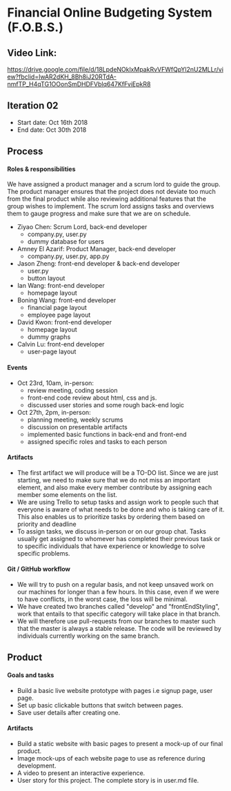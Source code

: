 # Financial Online Budgeting System (F.O.B.S.)

## Video Link:
https://drive.google.com/file/d/18LpdeNOklxMpakRvVFWfQpYl2nU2MLLr/view?fbclid=IwAR2dKH_8Bh8iJ20RTdA-nmfTP_H4qTG1OOonSmDHDFVblq647KfFviEpkR8

## Iteration 02

* Start date: Oct 16th 2018
* End date: Oct 30th 2018

## Process

#### Roles & responsibilities

We have assigned a product manager and a scrum lord to guide the group. The product manager ensures that the project does not deviate too much from the final product while also reviewing additional features that the group wishes to implement. The scrum lord assigns tasks and overviews them to gauge progress and make sure that we are on schedule.
* Ziyao Chen: Scrum Lord, back-end developer 
    * company.py, user.py
    * dummy database for users
* Amney El Azarif: Product Manager, back-end developer
    * company.py, user.py, app.py
* Jason Zheng: front-end developer & back-end developer
    * user.py
    * button layout
* Ian Wang: front-end developer
    * homepage layout
* Boning Wang: front-end developer
    * financial page layout
    * employee page layout
* David Kwon: front-end developer
    * homepage layout
    * dummy graphs
* Calvin Lu: front-end developer
    * user-page layout

#### Events

* Oct 23rd, 10am, in-person:
    * review meeting, coding session
    * front-end code review about html, css and js.
    * discussed user stories and some rough back-end logic
* Oct 27th, 2pm, in-person:
    * planning meeting, weekly scrums
    * discussion on presentable artifacts
    * implemented basic functions in back-end and front-end
    * assigned specific roles and tasks to each person

#### Artifacts

* The first artifact we will produce will be a TO-DO list. Since we are just starting, we need to make sure that we do not miss an important element, and also make every member contribute by assigning each member some elements on the list.
* We are using Trello to setup tasks and assign work to people such that everyone is aware of what needs to be done and who is taking care of it. This also enables us to prioritize tasks by ordering them based on priority and deadline
* To assign tasks, we discuss in-person or on our group chat. Tasks usually get assigned to whomever has completed their previous task or to specific individuals that have experience or knowledge to solve specific problems.

#### Git / GitHub workflow 

* We will try to push on a regular basis, and not keep unsaved work on our machines for longer than a few hours. In this case, even if we were to have conflicts, in the worst case, the loss will be minimal.
* We have created two branches called "develop" and "frontEndStyling", work that entails to that specific category will take place in that branch.
* We will therefore use pull-requests from our branches to master such that the master is always a stable release. The code will be reviewed by individuals currently working on the same branch.

## Product

#### Goals and tasks

* Build a basic live website prototype with pages i.e signup page, user page.
* Set up basic clickable buttons that switch between pages.
* Save user details after creating one.

#### Artifacts

* Build a static website with basic pages to present a mock-up of our final product.
* Image mock-ups of each website page to use as reference during development.
* A video to present an interactive experience.
* User story for this project. The complete story is in user.md file.
